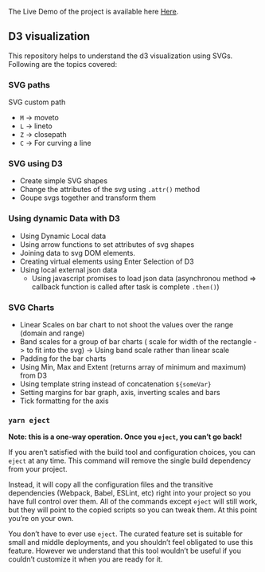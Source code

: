 The Live Demo of the project is available here [Here](https://anish9461.github.io/d3-visualization-and-firebase).

## D3 visualization 

This repository helps to understand the d3 visualization using SVGs. Following are the topics covered: 

### SVG paths

SVG custom path
* `M` -> moveto
* `L` -> lineto
* `Z` -> closepath
* `C` -> For curving a line

### SVG using D3
* Create simple SVG shapes
* Change the attributes of the svg using `.attr()` method
* Goupe svgs together and transform them 

### Using dynamic Data with D3
* Using Dynamic Local data
* Using arrow functions to set attributes of svg shapes
* Joining data to svg DOM elements. 
* Creating virtual elements using Enter Selection of D3
* Using local external json data
    * Using javascript promises to load json data (asynchronou method => callback function is called after task is complete `.then()`)

### SVG Charts
* Linear Scales on bar chart to not shoot the values over the range (domain and range)
* Band scales for a group of bar charts ( scale for width of the rectangle -> to fit into the svg) -> Using band scale rather than linear scale
* Padding for the bar charts
* Using Min, Max and Extent (returns array of minimum and maximum) from D3
* Using template string instead of concatenation ``${someVar}``
* Setting margins for bar graph, axis, inverting scales and bars
* Tick formatting for the axis

### `yarn eject`

**Note: this is a one-way operation. Once you `eject`, you can’t go back!**

If you aren’t satisfied with the build tool and configuration choices, you can `eject` at any time. This command will remove the single build dependency from your project.

Instead, it will copy all the configuration files and the transitive dependencies (Webpack, Babel, ESLint, etc) right into your project so you have full control over them. All of the commands except `eject` will still work, but they will point to the copied scripts so you can tweak them. At this point you’re on your own.

You don’t have to ever use `eject`. The curated feature set is suitable for small and middle deployments, and you shouldn’t feel obligated to use this feature. However we understand that this tool wouldn’t be useful if you couldn’t customize it when you are ready for it.





